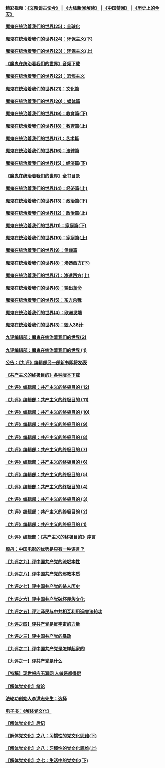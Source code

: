 #### 精彩视频：[《文昭谈古论今》](https://github.com/gfw-breaker/wenzhao/blob/master/README.md?t=11280331) | [《大陆新闻解读》](https://github.com/gfw-breaker/ntdtv-comedy/blob/master/README.md?t=11280331) | [《中国禁闻》](https://github.com/gfw-breaker/ntdtv-news/blob/master/README.md?t=11280331) | [《历史上的今天》](https://github.com/gfw-breaker/today-in-history/blob/master/README.md?t=11280331) 

#### [魔鬼在统治着我们的世界(25)：全球化](../pages/nsc422/n10788205.md?t=11280331) 

#### [魔鬼在统治着我们的世界(24)：环保主义(下)](../pages/nsc422/n10695307.md?t=11280331) 

#### [魔鬼在统治着我们的世界(23)：环保主义(上)](../pages/nsc422/n10688613.md?t=11280331) 

#### [《魔鬼在统治着我们的世界》音频下载](../pages/nsc422/n10635553.md?t=11280331) 

#### [魔鬼在统治着我们的世界(22)：恐怖主义](../pages/nsc422/n10614727.md?t=11280331) 

#### [魔鬼在统治着我们的世界(21)：文化篇](../pages/nsc422/n10597706.md?t=11280331) 

#### [魔鬼在统治着我们的世界(20)：媒体篇](../pages/nsc422/n10586579.md?t=11280331) 

#### [魔鬼在统治着我们的世界(19)：教育篇(下)](../pages/nsc422/n10564808.md?t=11280331) 

#### [魔鬼在统治着我们的世界(18)：教育篇(上)](../pages/nsc422/n10526970.md?t=11280331) 

#### [魔鬼在统治着我们的世界(17)：艺术篇](../pages/nsc422/n10499093.md?t=11280331) 

#### [魔鬼在统治着我们的世界(16)：法律篇](../pages/nsc422/n10485969.md?t=11280331) 

#### [魔鬼在统治着我们的世界(15)：经济篇(下)](../pages/nsc422/n10469975.md?t=11280331) 

#### [《魔鬼在统治着我们的世界》全书目录](../pages/nsc422/n10464261.md?t=11280331) 

#### [魔鬼在统治着我们的世界(14)：经济篇(上)](../pages/nsc422/n10457370.md?t=11280331) 

#### [魔鬼在统治着我们的世界(13)：政治篇(下)](../pages/nsc422/n10448270.md?t=11280331) 

#### [魔鬼在统治着我们的世界(12)：政治篇(上)](../pages/nsc422/n10444576.md?t=11280331) 

#### [魔鬼在统治着我们的世界(11)：家庭篇(下)](../pages/nsc422/n10440961.md?t=11280331) 

#### [魔鬼在统治着我们的世界(10)：家庭篇(上)](../pages/nsc422/n10435448.md?t=11280331) 

#### [魔鬼在统治着我们的世界(9)：信仰篇](../pages/nsc422/n10432159.md?t=11280331) 

#### [魔鬼在统治着我们的世界(8)：渗透西方(下)](../pages/nsc422/n10429603.md?t=11280331) 

#### [魔鬼在统治着我们的世界(7)：渗透西方(上)](../pages/nsc422/n10426013.md?t=11280331) 

#### [魔鬼在统治着我们的世界(6)：输出革命](../pages/nsc422/n10421536.md?t=11280331) 

#### [魔鬼在统治着我们的世界(5)：东方杀戮](../pages/nsc422/n10417707.md?t=11280331) 

#### [魔鬼在统治着我们的世界(4)：欧洲发端](../pages/nsc422/n10414890.md?t=11280331) 

#### [魔鬼在统治着我们的世界(3)：毁人36计](../pages/nsc422/n10411583.md?t=11280331) 

#### [九评编辑部：魔鬼在统治着我们的世界(2)](../pages/nsc422/n10410036.md?t=11280331) 

#### [九评编辑部：魔鬼在统治着我们的世界 (1)](../pages/nsc422/n10406825.md?t=11280331) 

#### [公告：《九评》编辑部另一部新书即将发表](../pages/nsc422/n10405104.md?t=11280331) 

#### [《共产主义的终极目的》各种版本下载](../pages/nsc422/n10022138.md?t=11280331) 

#### [《九评》编辑部：共产主义的终极目的 (12)](../pages/nsc422/n9933272.md?t=11280331) 

#### [《九评》编辑部：共产主义的终极目的 (11)](../pages/nsc422/n9924973.md?t=11280331) 

#### [《九评》编辑部：共产主义的终极目的 (10)](../pages/nsc422/n9920883.md?t=11280331) 

#### [《九评》编辑部：共产主义的终极目的 (9)](../pages/nsc422/n9916363.md?t=11280331) 

#### [《九评》编辑部：共产主义的终极目的 (8)](../pages/nsc422/n9912488.md?t=11280331) 

#### [《九评》编辑部：共产主义的终极目的 (7)](../pages/nsc422/n9901176.md?t=11280331) 

#### [《九评》编辑部：共产主义的终极目的 (6)](../pages/nsc422/n9899359.md?t=11280331) 

#### [《九评》编辑部：共产主义的终极目的 (5)](../pages/nsc422/n9893174.md?t=11280331) 

#### [《九评》编辑部：共产主义的终极目的 (4)](../pages/nsc422/n9891246.md?t=11280331) 

#### [《九评》编辑部：共产主义的终极目的 (3)](../pages/nsc422/n9879879.md?t=11280331) 

#### [《九评》编辑部：共产主义的终极目的 (2)](../pages/nsc422/n9876205.md?t=11280331) 

#### [《九评》编辑部：共产主义的终极目的 (1)](../pages/nsc422/n9865857.md?t=11280331) 

#### [《九评》编辑部：《共产主义的终极目的》序言](../pages/nsc422/n9862666.md?t=11280331) 

#### [颜丹：中国电影的优势是只有一种语言？](../pages/nsc422/n9583062.md?t=11280331) 

#### [【九评之九】评中国共产党的流氓本性](../pages/nsc422/n737542.md?t=11280331) 

#### [【九评之八】评中国共产党的邪教本质](../pages/nsc422/n735942.md?t=11280331) 

#### [【九评之七】评中国共产党的杀人历史](../pages/nsc422/n733806.md?t=11280331) 

#### [【九评之六】评中国共产党破坏民族文化](../pages/nsc422/n731667.md?t=11280331) 

#### [【九评之五】评江泽民与中共相互利用迫害法轮功](../pages/nsc422/n730058.md?t=11280331) 

#### [【九评之四】评共产党是反宇宙的力量](../pages/nsc422/n727814.md?t=11280331) 

#### [【九评之三】评中国共产党的暴政](../pages/nsc422/n725597.md?t=11280331) 

#### [【九评之二】评中国共产党是怎样起家的](../pages/nsc422/n723946.md?t=11280331) 

#### [【九评之一】评共产党是什么](../pages/nsc422/n722529.md?t=11280331) 

#### [【特稿】现世报应无漏网 人做恶都得偿](../pages/nsc422/n4215167.md?t=11280331) 

#### [【解体党文化】绪论](../pages/nsc422/n1449356.md?t=11280331) 

#### [法轮功创始人李洪志先生：选择](../pages/nsc422/n3580738.md?t=11280331) 

#### [电子书：《解体党文化》](../pages/nsc422/n1573484.md?t=11280331) 

#### [【解体党文化】后记](../pages/nsc422/n1531999.md?t=11280331) 

#### [【解体党文化】之八：习惯性的党文化思维(下)](../pages/nsc422/n1526477.md?t=11280331) 

#### [【解体党文化】之八：习惯性的党文化思维(上)](../pages/nsc422/n1520631.md?t=11280331) 

#### [【解体党文化】之七：生活中的党文化(下)](../pages/nsc422/n1513446.md?t=11280331) 

